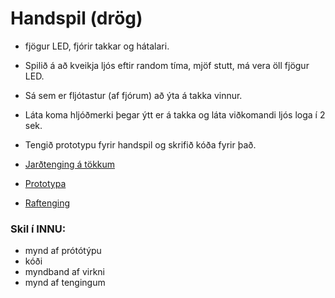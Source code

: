 # Handspil (drög)
* fjögur LED, fjórir takkar og hátalari.
* Spilið á að kveikja ljós eftir random tíma, mjöf stutt, má vera öll fjögur LED.
* Sá sem er fljótastur (af fjórum) að ýta á takka vinnur.
* Láta koma hljóðmerki þegar ýtt er á takka og láta viðkomandi ljós loga í 2 sek.
* Tengið prototypu fyrir handspil og skrifið kóða fyrir það.

* [Jarðtenging á tökkum](https://github.com/VESM1VS/AFANGI/blob/main/Myndir/GND_tenging_takkar_simonish.svg)
* [Prototypa](https://github.com/VESM1VS/AFANGI/blob/main/Myndir/simonish_tengingar.png)
* [Raftenging](https://github.com/VESM1VS/AFANGI/blob/main/Myndir/simonish_raftenging.png)
  
### Skil í INNU:
* mynd af prótótýpu
* kóði
* myndband af virkni
* mynd af tengingum
<!--- ### Einkunnagjöf
* prótótýpa
* virkni á forriti
* samsetning og tengingar
--->
